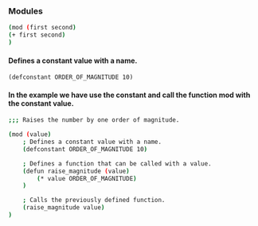 ### Modules
```bash
(mod (first second)
(+ first second)
)
```
####  Defines a constant value with a name.
 ```
 (defconstant ORDER_OF_MAGNITUDE 10)
 ```   

#### In the example we have use the constant and call the function mod with the constant value.
```bash
;;; Raises the number by one order of magnitude.

(mod (value)
    ; Defines a constant value with a name.
    (defconstant ORDER_OF_MAGNITUDE 10)

    ; Defines a function that can be called with a value.
    (defun raise_magnitude (value)
        (* value ORDER_OF_MAGNITUDE)
    )

    ; Calls the previously defined function.
    (raise_magnitude value)
)
```

